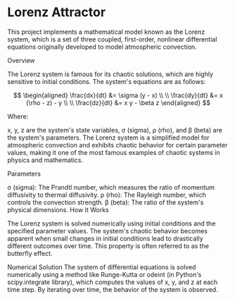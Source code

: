 # Lorenz Attractor

This project implements a mathematical model known as the Lorenz system, which is a set of three coupled, first-order, nonlinear differential equations originally developed to model atmospheric convection.

Overview

The Lorenz system is famous for its chaotic solutions, which are highly sensitive to initial conditions. The system's equations are as follows:

$$
\begin{aligned}
\frac{dx}{dt} &= \sigma (y - x) \\ \\
\frac{dy}{dt} &= x (\rho - z) - y \\ \\
\frac{dz}{dt} &= x y - \beta z
\end{aligned}
$$

Where:

x, y, z are the system's state variables,
σ (sigma), ρ (rho), and β (beta) are the system's parameters.
The Lorenz system is a simplified model for atmospheric convection and exhibits chaotic behavior for certain parameter values, making it one of the most famous examples of chaotic systems in physics and mathematics.

Parameters

σ (sigma): The Prandtl number, which measures the ratio of momentum diffusivity to thermal diffusivity.
ρ (rho): The Rayleigh number, which controls the convection strength.
β (beta): The ratio of the system's physical dimensions.
How It Works

The Lorenz system is solved numerically using initial conditions and the specified parameter values. The system's chaotic behavior becomes apparent when small changes in initial conditions lead to drastically different outcomes over time. This property is often referred to as the butterfly effect.

Numerical Solution
The system of differential equations is solved numerically using a method like Runge-Kutta or odeint (in Python's scipy.integrate library), which computes the values of x, y, and z at each time step. By iterating over time, the behavior of the system is observed.